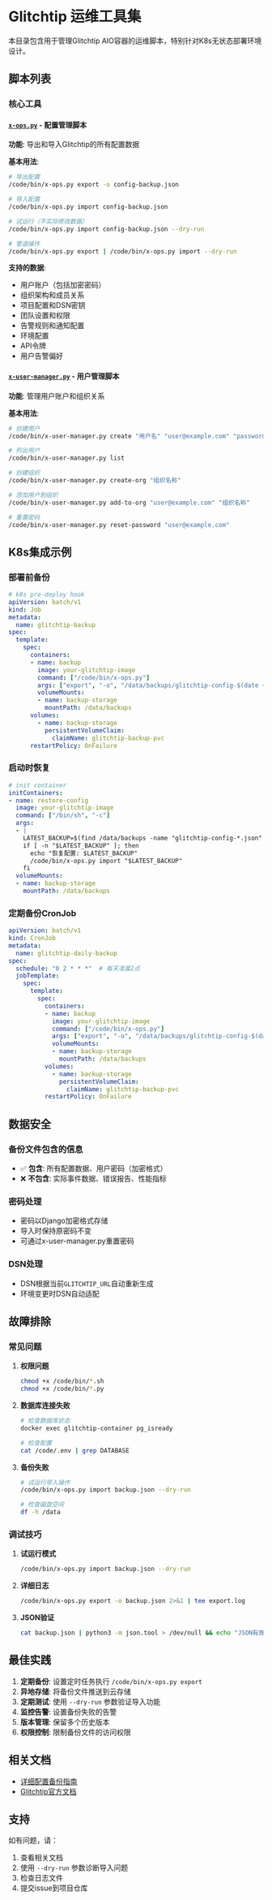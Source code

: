 # Glitchtip 运维工具集

本目录包含用于管理Glitchtip AIO容器的运维脚本，特别针对K8s无状态部署环境设计。

## 脚本列表

### 核心工具

#### [`x-ops.py`](./x-ops.py) - 配置管理脚本
**功能**: 导出和导入Glitchtip的所有配置数据

**基本用法**:
```bash
# 导出配置
/code/bin/x-ops.py export -o config-backup.json

# 导入配置
/code/bin/x-ops.py import config-backup.json

# 试运行（不实际修改数据）
/code/bin/x-ops.py import config-backup.json --dry-run

# 管道操作
/code/bin/x-ops.py export | /code/bin/x-ops.py import --dry-run
```

**支持的数据**:
- 用户账户（包括加密密码）
- 组织架构和成员关系
- 项目配置和DSN密钥
- 团队设置和权限
- 告警规则和通知配置
- 环境配置
- API令牌
- 用户告警偏好

#### [`x-user-manager.py`](./x-user-manager.py) - 用户管理脚本
**功能**: 管理用户账户和组织关系

**基本用法**:
```bash
# 创建用户
/code/bin/x-user-manager.py create "用户名" "user@example.com" "password"

# 列出用户
/code/bin/x-user-manager.py list

# 创建组织
/code/bin/x-user-manager.py create-org "组织名称"

# 添加用户到组织
/code/bin/x-user-manager.py add-to-org "user@example.com" "组织名称"

# 重置密码
/code/bin/x-user-manager.py reset-password "user@example.com"
```

## K8s集成示例

### 部署前备份
```yaml
# k8s pre-deploy hook
apiVersion: batch/v1
kind: Job
metadata:
  name: glitchtip-backup
spec:
  template:
    spec:
      containers:
      - name: backup
        image: your-glitchtip-image
        command: ["/code/bin/x-ops.py"]
        args: ["export", "-o", "/data/backups/glitchtip-config-$(date +%Y%m%d-%H%M%S).json"]
        volumeMounts:
        - name: backup-storage
          mountPath: /data/backups
      volumes:
        - name: backup-storage
          persistentVolumeClaim:
            claimName: glitchtip-backup-pvc
      restartPolicy: OnFailure
```

### 启动时恢复
```yaml
# init container
initContainers:
- name: restore-config
  image: your-glitchtip-image
  command: ["/bin/sh", "-c"]
  args:
  - |
    LATEST_BACKUP=$(find /data/backups -name "glitchtip-config-*.json" | sort | tail -1)
    if [ -n "$LATEST_BACKUP" ]; then
      echo "恢复配置: $LATEST_BACKUP"
      /code/bin/x-ops.py import "$LATEST_BACKUP"
    fi
  volumeMounts:
  - name: backup-storage
    mountPath: /data/backups
```

### 定期备份CronJob
```yaml
apiVersion: batch/v1
kind: CronJob
metadata:
  name: glitchtip-daily-backup
spec:
  schedule: "0 2 * * *"  # 每天凌晨2点
  jobTemplate:
    spec:
      template:
        spec:
          containers:
          - name: backup
            image: your-glitchtip-image
            command: ["/code/bin/x-ops.py"]
            args: ["export", "-o", "/data/backups/glitchtip-config-$(date +%Y%m%d-%H%M%S).json"]
            volumeMounts:
            - name: backup-storage
              mountPath: /data/backups
          volumes:
            - name: backup-storage
              persistentVolumeClaim:
                claimName: glitchtip-backup-pvc
          restartPolicy: OnFailure
```

## 数据安全

### 备份文件包含的信息
- ✅ **包含**: 所有配置数据、用户密码（加密格式）
- ❌ **不包含**: 实际事件数据、错误报告、性能指标

### 密码处理
- 密码以Django加密格式存储
- 导入时保持原密码不变
- 可通过x-user-manager.py重置密码

### DSN处理
- DSN根据当前`GLITCHTIP_URL`自动重新生成
- 环境变更时DSN自动适配

## 故障排除

### 常见问题

1. **权限问题**
   ```bash
   chmod +x /code/bin/*.sh
   chmod +x /code/bin/*.py
   ```

2. **数据库连接失败**
   ```bash
   # 检查数据库状态
   docker exec glitchtip-container pg_isready

   # 检查配置
   cat /code/.env | grep DATABASE
   ```

3. **备份失败**
   ```bash
   # 试运行导入操作
   /code/bin/x-ops.py import backup.json --dry-run

   # 检查磁盘空间
   df -h /data
   ```

### 调试技巧

1. **试运行模式**
   ```bash
   /code/bin/x-ops.py import backup.json --dry-run
   ```

2. **详细日志**
   ```bash
   /code/bin/x-ops.py export -o backup.json 2>&1 | tee export.log
   ```

3. **JSON验证**
   ```bash
   cat backup.json | python3 -m json.tool > /dev/null && echo "JSON有效"
   ```

## 最佳实践

1. **定期备份**: 设置定时任务执行 `/code/bin/x-ops.py export`
2. **异地存储**: 将备份文件推送到云存储
3. **定期测试**: 使用 `--dry-run` 参数验证导入功能
4. **监控告警**: 设置备份失败的告警
5. **版本管理**: 保留多个历史版本
6. **权限控制**: 限制备份文件的访问权限

## 相关文档

- [详细配置备份指南](../../docs/CONFIG_BACKUP.md)
- [Glitchtip官方文档](https://glitchtip.com/docs)

## 支持

如有问题，请：
1. 查看相关文档
2. 使用 `--dry-run` 参数诊断导入问题
3. 检查日志文件
4. 提交issue到项目仓库